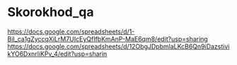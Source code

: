 # Skorokhod_qa
https://docs.google.com/spreadsheets/d/1-BiI_ca1gZyccqXiLrM7UIcEyQfIfbKmAnP-MaE6qm8/edit?usp=sharing
https://docs.google.com/spreadsheets/d/12ObgJDpbmlaLKcB6Qn9iDazstivikYO6DxnrliKPv_4/edit?usp=sharin

